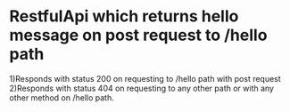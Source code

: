 # RestfulApi which returns hello message on post request to /hello path
1)Responds with status 200 on requesting to /hello path with post request
2)Responds with status 404 on requesting to any other path or with any other method on /hello path.
